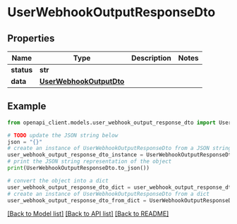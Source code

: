 # UserWebhookOutputResponseDto


## Properties

Name | Type | Description | Notes
------------ | ------------- | ------------- | -------------
**status** | **str** |  | 
**data** | [**UserWebhookOutputDto**](UserWebhookOutputDto.md) |  | 

## Example

```python
from openapi_client.models.user_webhook_output_response_dto import UserWebhookOutputResponseDto

# TODO update the JSON string below
json = "{}"
# create an instance of UserWebhookOutputResponseDto from a JSON string
user_webhook_output_response_dto_instance = UserWebhookOutputResponseDto.from_json(json)
# print the JSON string representation of the object
print(UserWebhookOutputResponseDto.to_json())

# convert the object into a dict
user_webhook_output_response_dto_dict = user_webhook_output_response_dto_instance.to_dict()
# create an instance of UserWebhookOutputResponseDto from a dict
user_webhook_output_response_dto_from_dict = UserWebhookOutputResponseDto.from_dict(user_webhook_output_response_dto_dict)
```
[[Back to Model list]](../README.md#documentation-for-models) [[Back to API list]](../README.md#documentation-for-api-endpoints) [[Back to README]](../README.md)


